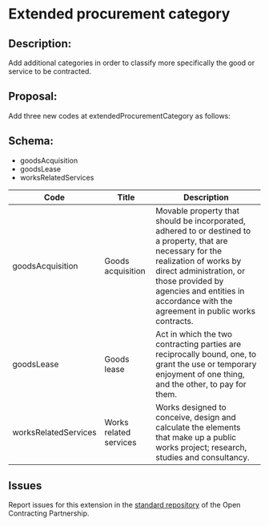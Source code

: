 # Extended procurement category
## Description:

Add additional categories in order to classify more specifically the good or service to be contracted.

## Proposal:

Add three new codes at extendedProcurementCategory as follows:

## Schema:

  - goodsAcquisition
  - goodsLease
  - worksRelatedServices

**Code** | **Title** | **Description**
--|--|--
goodsAcquisition | Goods acquisition | Movable property that should be incorporated, adhered to or destined to a property, that are necessary for the realization of works by direct administration, or those provided by agencies and entities in accordance with the agreement in public works contracts.
goodsLease | Goods lease | Act in which the two contracting parties are reciprocally bound, one, to grant the use or temporary enjoyment of one thing, and the other, to pay for them.
worksRelatedServices | Works related services | Works designed to conceive, design and calculate the elements that make up a public works project; research, studies and consultancy.

## Issues 

Report issues for this extension in the [standard repository](https://github.com/open-contracting/standard/issues/638) of the Open Contracting Partnership.
